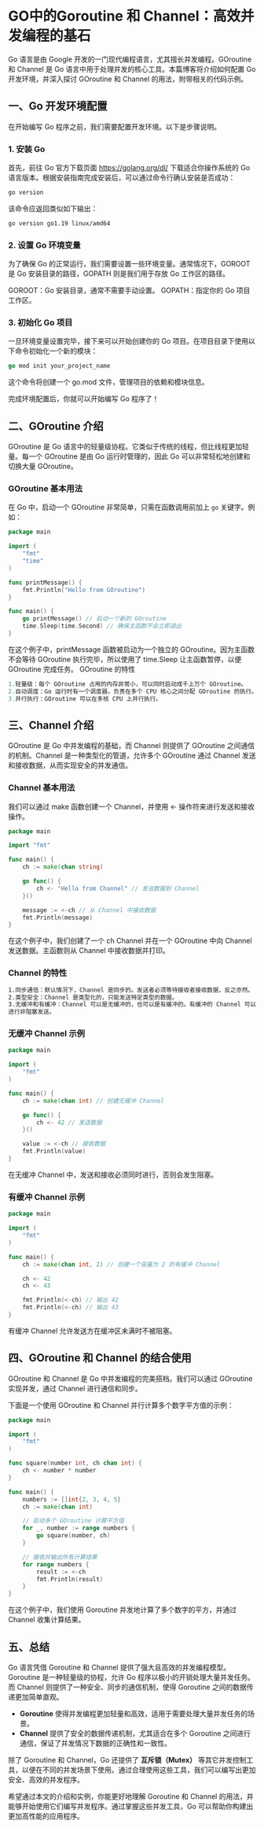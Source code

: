 # GO中的Goroutine 和 Channel：高效并发编程的基石

Go 语言是由 Google 开发的一门现代编程语言，尤其擅长并发编程。GOroutine 和 Channel 是 Go 语言中用于处理并发的核心工具。本篇博客将介绍如何配置 Go 开发环境，并深入探讨 GOroutine 和 Channel 的用法，附带相关的代码示例。

## 一、Go 开发环境配置

在开始编写 Go 程序之前，我们需要配置开发环境。以下是步骤说明。

### 1. 安装 Go

首先，前往 Go 官方下载页面 https://golang.org/dl/ 下载适合你操作系统的 Go 语言版本。根据安装指南完成安装后，可以通过命令行确认安装是否成功：

```bash
go version
```
该命令应返回类似如下输出：

```bash
go version go1.19 linux/amd64
```

### 2. 设置 Go 环境变量
为了确保 Go 的正常运行，我们需要设置一些环境变量。通常情况下，GOROOT 是 Go 安装目录的路径，GOPATH 则是我们用于存放 Go 工作区的路径。

GOROOT：Go 安装目录，通常不需要手动设置。
GOPATH：指定你的 Go 项目工作区。

### 3. 初始化 Go 项目
一旦环境变量设置完毕，接下来可以开始创建你的 Go 项目。在项目目录下使用以下命令初始化一个新的模块：

```go
go mod init your_project_name
```
这个命令将创建一个 go.mod 文件，管理项目的依赖和模块信息。

完成环境配置后，你就可以开始编写 Go 程序了！

## 二、GOroutine 介绍

GOroutine 是 Go 语言中的轻量级协程。它类似于传统的线程，但比线程更加轻量。每一个 GOroutine 是由 Go 运行时管理的，因此 Go 可以非常轻松地创建和切换大量 GOroutine。

### GOroutine 基本用法

在 Go 中，启动一个 GOroutine 非常简单，只需在函数调用前加上 `go` 关键字。例如：

```go
package main

import (
    "fmt"
    "time"
)

func printMessage() {
    fmt.Println("Hello from GOroutine")
}

func main() {
    go printMessage() // 启动一个新的 GOroutine
    time.Sleep(time.Second) // 确保主函数不会立即退出
}
```
在这个例子中，printMessage 函数被启动为一个独立的 GOroutine。因为主函数不会等待 GOroutine 执行完毕，所以使用了 time.Sleep 让主函数暂停，以便 GOroutine 完成任务。
GOroutine 的特性

```go
1.轻量级：每个 GOroutine 占用的内存非常小，可以同时启动成千上万个 GOroutine。
2.自动调度：Go 运行时有一个调度器，负责在多个 CPU 核心之间分配 GOroutine 的执行。
3.并行执行：GOroutine 可以在多核 CPU 上并行执行。
```

## 三、Channel 介绍
GOroutine 是 Go 中并发编程的基础，而 Channel 则提供了 GOroutine 之间通信的机制。Channel 是一种类型化的管道，允许多个 GOroutine 通过 Channel 发送和接收数据，从而实现安全的并发通信。

### Channel 基本用法

我们可以通过 make 函数创建一个 Channel，并使用 <- 操作符来进行发送和接收操作。

```go
package main

import "fmt"

func main() {
    ch := make(chan string)

    go func() {
        ch <- "Hello from Channel" // 发送数据到 Channel
    }()

    message := <-ch // 从 Channel 中接收数据
    fmt.Println(message)
}
```
在这个例子中，我们创建了一个 ch Channel 并在一个 GOroutine 中向 Channel 发送数据。主函数则从 Channel 中接收数据并打印。

### Channel 的特性

```bash
1.同步通信：默认情况下，Channel 是同步的。发送者必须等待接收者接收数据，反之亦然。
2.类型安全：Channel 是类型化的，只能发送特定类型的数据。
3.无缓冲和有缓冲：Channel 可以是无缓冲的，也可以是有缓冲的。有缓冲的 Channel 可以在缓冲区未满时
进行非阻塞发送。
```

### 无缓冲 Channel 示例

```go
package main

import (
    "fmt"
)

func main() {
    ch := make(chan int) // 创建无缓冲 Channel

    go func() {
        ch <- 42 // 发送数据
    }()

    value := <-ch // 接收数据
    fmt.Println(value)
}
```
在无缓冲 Channel 中，发送和接收必须同时进行，否则会发生阻塞。

### 有缓冲 Channel 示例

```go
package main

import (
    "fmt"
)

func main() {
    ch := make(chan int, 2) // 创建一个容量为 2 的有缓冲 Channel

    ch <- 42
    ch <- 43

    fmt.Println(<-ch) // 输出 42
    fmt.Println(<-ch) // 输出 43
}
```
有缓冲 Channel 允许发送方在缓冲区未满时不被阻塞。

## 四、GOroutine 和 Channel 的结合使用
GOroutine 和 Channel 是 Go 中并发编程的完美搭档。我们可以通过 GOroutine 实现并发，通过 Channel 进行通信和同步。

下面是一个使用 GOroutine 和 Channel 并行计算多个数字平方值的示例：

```go
package main

import (
    "fmt"
)

func square(number int, ch chan int) {
    ch <- number * number
}

func main() {
    numbers := []int{2, 3, 4, 5}
    ch := make(chan int)

    // 启动多个 GOroutine 计算平方值
    for _, number := range numbers {
        go square(number, ch)
    }

    // 接收并输出所有计算结果
    for range numbers {
        result := <-ch
        fmt.Println(result)
    }
}
```
在这个例子中，我们使用 Goroutine 并发地计算了多个数字的平方，并通过 Channel 收集计算结果。

## 五、总结

Go 语言凭借 Goroutine 和 Channel 提供了强大且高效的并发编程模型。Goroutine 是一种轻量级的协程，允许 Go 程序以极小的开销处理大量并发任务。而 Channel 则提供了一种安全、同步的通信机制，使得 Goroutine 之间的数据传递更加简单直观。

- **Goroutine** 使得并发编程更加轻量和高效，适用于需要处理大量并发任务的场景。
- **Channel** 提供了安全的数据传递机制，尤其适合在多个 Goroutine 之间进行通信，保证了并发情况下数据的正确性和一致性。

除了 Goroutine 和 Channel，Go 还提供了 **互斥锁（Mutex）** 等其它并发控制工具，以便在不同的并发场景下使用。通过合理使用这些工具，我们可以编写出更加安全、高效的并发程序。

希望通过本文的介绍和实例，你能更好地理解 Goroutine 和 Channel 的用法，并能够开始使用它们编写并发程序。通过掌握这些并发工具，Go 可以帮助你构建出更加高性能的应用程序。

